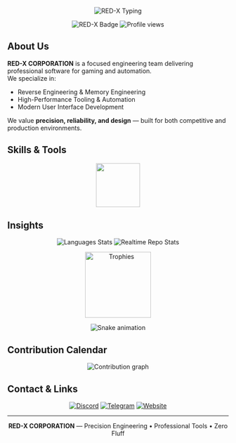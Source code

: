 <!-- ═══════════ RED-X CORPORATION — Professional README ═══════════ -->

<!-- Animated Title -->
<p align="center">
  <img src="https://readme-typing-svg.herokuapp.com?font=JetBrains+Mono&weight=700&size=28&duration=2500&pause=800&color=FF0000&center=true&vCenter=true&width=950&lines=RED-X+CORPORATION;ONCE+WE+PLAYED+THE+GAME;NOW+WE+PLAY+WITH+THE+GAME!" alt="RED-X Typing" />
</p>

<!-- Badges -->
<p align="center">
  <img src="https://img.shields.io/badge/RED--X--CORPORATION-000000?style=for-the-badge&logo=github&logoColor=FF0000" alt="RED-X Badge" />
  <img src="https://komarev.com/ghpvc/?username=REDX-CORPORATION&label=Profile%20views&color=FF0000&style=for-the-badge" alt="Profile views" />
</p>

## About Us  

**RED-X CORPORATION** is a focused engineering team delivering professional software for gaming and automation.  
We specialize in:  
- Reverse Engineering & Memory Engineering  
- High-Performance Tooling & Automation  
- Modern User Interface Development  

We value **precision, reliability, and design** — built for both competitive and production environments.  

## Skills & Tools  

<p align="center">
  <img src="https://skillicons.dev/icons?i=cs,cpp,py,html,css,js,react,dotnet,qt,vscode,visualstudio,discord,github,git,linux&perline=8" height="100"/>
</p>

## Insights  

<p align="center">
   <img src="https://githubreadme-1tz0ua64f-mohtasim-jitus-projects.vercel.app/api/languages.svg" alt="Languages Stats" />
   <img src="https://githubreadme-1tz0ua64f-mohtasim-jitus-projects.vercel.app/api/repos.svg" alt="Realtime Repo Stats" />
</p>

<p align="center">
  <img alt="Trophies" src="https://github-profile-trophy.vercel.app/?username=REDX-CORPORATION&theme=darkhub&row=1&column=6&margin-w=10&margin-h=10" height="150"/>
</p>
<!-- Snake Game Repo View -->





<div align="center">
  <img src="https://profile-readme-generator.com/assets/snake.svg" alt="Snake animation" />
</div>

## Contribution Calendar  

<p align="center">
  <img alt="Contribution graph" src="https://github-readme-activity-graph.vercel.app/graph?username=REDX-CORPORATION&theme=redical&hide_border=true&area=true&bg_color=000000&line=FF0000&point=FFFFFF&color=FF0000" />
</p>

## Contact & Links  

<p align="center">
  <a href="https://discord.gg/f7KPc9JyeY"><img src="https://img.shields.io/badge/Discord-Join-000000?style=for-the-badge&logo=discord&logoColor=FF0000" alt="Discord" /></a>
  <a href="https://t.me/+OglBPVcrngY1OGQ9"><img src="https://img.shields.io/badge/Telegram-Join-000000?style=for-the-badge&logo=telegram&logoColor=FF0000" alt="Telegram" /></a>
  <a href="https://redx-corporation.github.io/red-x-corporation/"><img src="https://img.shields.io/badge/Website-Visit-000000?style=for-the-badge&logo=firefox&logoColor=FF0000" alt="Website" /></a>
</p>

---

<div align="center">

**RED-X CORPORATION** — Precision Engineering • Professional Tools • Zero Fluff  

</div>

<!-- ════════════════════════════════════════════════════════════════ -->
